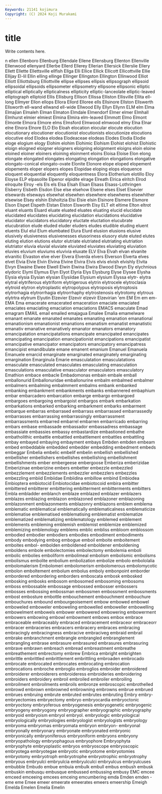 ```yaml
---
Keywords: 21141 kojimura
Copyright: (C) 2024 Koji Murakami
---
```


# title

Write contents here.



n ellen Ellenboro
Ellenburg Ellendale Ellene Ellensburg Ellenton Ellenville Ellenwood ellenyard Ellerbe Ellerd
Ellerey Ellerian Ellersick Ellerslie Ellery Ellett Ellette Ellettsville ellfish Ellga
Elli Ellice Ellick Ellicott Ellicottville Ellie Ellijay El-lil Ellin elling
ellinge Ellinger Ellingston Ellington Ellinwood Elliot Elliott Elliottsburg Elliottville ellipse
ellipses ellipsis ellipsograph ellipsoid ellipsoidal ellipsoids ellipsometer ellipsometry ellipsone ellipsonic
elliptic elliptical elliptically ellipticalness ellipticity elliptic-lanceolate elliptic-leaved elliptograph elliptoid Ellis
Ellisburg Ellison Ellissa Elliston Ellisville Ellita ell-long Ellmyer Ellon ellops
Ellora Ellord Elloree ells Ellsinore Ellston Ellswerth Ellsworth ell-wand ellwand
ell-wide Ellwood Elly Ellyn Ellynn ELM elm Elma Elmajian Elmaleh
Elman Elmaton Elmdale Elmendorf Elmer elmer Elmhall Elmhurst elmier elmiest
Elmina Elmira elm-leaved Elmmott Elmo Elmont Elmonte Elmora Elmore elms
Elmsford Elmwood elmwood elmy Elna Elnar elne Elnora Elnore ELO
Elo Eloah elocation elocular elocute elocution elocutionary elocutioner elocutionist elocutionists
elocutionize elocutions elocutive elod Elodea elodea Elodeaceae elodeas Elodes Elodia
Elodie eloge elogium elogy Elohim elohim Elohimic Elohism Elohist elohist
Elohistic eloign eloigned eloigner eloigners eloigning eloignment eloigns eloin eloine
eloined eloiner eloiners eloining eloinment eloins Eloisa Eloise Elon elong
elongate elongated elongates elongating elongation elongations elongative elongato-conical elongato-ovate Elonite
Elonore elope eloped elopement elopements eloper elopers elopes Elopidae eloping
elops eloquence eloquent eloquential eloquently eloquentness Elora Elotherium elotillo Eloy
Eloyse ELP elpasolite Elpenor elpidite elrage Elreath Elrica elritch Elrod
elroquite Elroy -els Els els Elsa Elsah Elsan Elsass Elsass-Lothringen
Elsberry Elsbeth Elsdon Else else elsehow Elsene elses Elset Elsevier
elsewards elseways elsewhat elsewhen elsewhere elsewheres elsewhither elsewise Elsey elshin
Elsholtzia Elsi Elsie elsin Elsinore Elsmere Elsmore Elson Elspet Elspeth
Elstan Elston Elsworth Elsy ELT elt eltime Elton eltrot eluant
eluants Eluard eluate eluated eluates eluating elucid elucidate elucidated elucidates
elucidating elucidation elucidations elucidative elucidator elucidators elucidatory eluctate eluctation elucubrate
elucubration elude eluded eluder eluders eludes eludible eluding eluent eluents
Elul elul Elum elumbated Elura Elurd elusion elusions elusive elusively
elusiveness elusivenesses elusoriness elusory elute eluted elutes eluting elution elutions
elutor elutriate elutriated elutriating elutriation elutriator eluvia eluvial eluviate eluviated
eluviates eluviating eluviation eluvies eluvium eluviums eluvivia eluxate ELV Elva
Elvah elvan elvanite elvanitic Elvaston elve elver Elvera Elverda elvers
Elverson Elverta elves elvet Elvia Elvie Elvin Elvina Elvine Elvira
Elvis elvis elvish elvishly Elvita Elvyn Elwaine Elwee Elwell Elwin
Elwina Elwira Elwood Elwyn Ely elychnious elydoric Elymi Elymus Elyn
Elyot Elyria Elys Elysburg Elyse Elysee Elysha Elysia elysia Elysian
elysian Elysiidae Elysium elysium Elyssa elytr- elytra elytral elytriferous elytriform
elytrigerous elytrin elytrocele elytroclasia elytroid elytron elytroplastic elytropolypus elytroposis elytroptosis
elytrorhagia elytrorrhagia elytrorrhaphy elytrostenosis elytrotomy elytrous elytrtra elytrum Elyutin Elzevier
Elzevir elzevir Elzevirian 'em EM Em em em- EMA Ema
emacerate emacerated emaceration emaciate emaciated emaciates emaciating emaciation emaciations EMACS
emaculate Emad emagram EMAIL email emailed emajagua Emalee Emalia emamelware
emanant emanate emanated emanates emanating emanation emanational emanationism emanationist emanations
emanatism emanatist emanatistic emanativ emanative emanatively emanator emanators emanatory emancipatation
emancipatations emancipate emancipated emancipates emancipating emancipation emancipationist emancipations emancipatist emancipative
emancipator emancipators emancipatory emancipatress emancipist emandibulate emane emanent emanium Emanuel
Emanuela Emanuele emarcid emarginate emarginated emarginately emarginating emargination Emarginula Emarie
emasculatation emasculatations emasculate emasculated emasculates emasculating emasculation emasculations emasculative emasculator
emasculators emasculatory Emathion embace embacle Embadomonas embain embale emball emballonurid
Emballonuridae emballonurine embalm embalmed embalmer embalmers embalming embalmment embalms embank
embanked embanking embankment embankments embanks embannered embaphium embar embarcadero embarcation
embarge embargo embargoed embargoes embargoing embargoist embargos embark embarkation embarkations
embarked embarking embarkment embarks embarment embarque embarras embarrased embarrass embarrassed
embarrassedly embarrasses embarrassing embarrassingly embarrassment embarrassments embarred embarrel embarren embarricado
embarring embars embase embassade embassador embassadress embassage embassiate embassies embassy
embastardize embastioned embathe embatholithic embattle embattled embattlement embattles embattling embay
embayed embaying embayment embays Embden embden embeam embed embeddable embedded
embedder embedding embedment embeds embeggar Embelia embelic embelif embelin embellish
embellished embellisher embellishers embellishes embellishing embellishment embellishments ember embergeese embergoose
Emberiza emberizidae Emberizinae emberizine embers embetter embezzle embezzled embezzlement embezzlements
embezzler embezzlers embezzles embezzling embiid Embiidae Embiidina embillow embind Embiodea
Embioptera embiotocid Embiotocidae embiotocoid embira embitter embittered embitterer embittering embitterment
embitterments embitters Embla embladder emblanch emblaze emblazed emblazer emblazers emblazes
emblazing emblazon emblazoned emblazoner emblazoning emblazonment emblazonments emblazonry emblazons emblem
emblema emblematic emblematical emblematically emblematicalness emblematicize emblematise emblematised emblematising emblematist
emblematize emblematized emblematizing emblematology emblemed emblement emblements embleming emblemish emblemist
emblemize emblemized emblemizing emblemology emblems emblic embliss embloom emblossom embodied
embodier embodiers embodies embodiment embodiments embody embodying embog embogue emboil
emboite emboitement emboites embol- embolden emboldened emboldener emboldening emboldens embole
embolectomies embolectomy embolemia emboli embolic embolies emboliform embolimeal embolism embolismic
embolisms embolismus embolite embolium embolization embolize embolo embololalia embolomalerism Embolomeri
embolomerism embolomerous embolomycotic embolon emboltement embolum embolus emboly embonpoint emborder
embordered embordering emborders emboscata embosk embosked embosking embosks embosom embosomed
embosoming embosoms emboss embossable embossage embossed embosser embossers embosses embossing
embossman embossmen embossment embossments embost embosture embottle embouchement embouchment embouchure
embouchures embound embourgeoisement embow embowed embowel emboweled emboweler emboweling embowelled
emboweller embowelling embowelment embowels embower embowered embowering embowerment embowers embowing
embowl embowment embows embox embrace embraceable embraceably embraced embracement embraceor
embraceorr embracer embraceries embracers embracery embraces embracing embracingly embracingness embracive
embraciveg embraid embrail embrake embranchment embrangle embrangled embranglement embrangling embrase
embrasure embrasured embrasures embrasuring embrave embrawn embreach embread embreastment embreathe
embreathement embrectomy embrew Embrica embright embrighten embrittle embrittled embrittlement embrittling
embroaden embrocado embrocate embrocated embrocates embrocating embrocation embrocations embroche embroglio
embroglios embroider embroidered embroiderer embroiderers embroideress embroideries embroidering embroiders embroidery
embroil embroiled embroiler embroiling embroilment embroilments embroils embronze embroscopic embrothelled
embrowd embrown embrowned embrowning embrowns embrue embrued embrues embruing embrute
embruted embrutes embruting Embry embry- embryectomies embryectomy embryo embryocardia embryoctonic
embryoctony embryoferous embryogenesis embryogenetic embryogenic embryogeny embryogony embryographer embryographic embryography
embryoid embryoism embryol embryol. embryologic embryological embryologically embryologies embryologist embryologists
embryology embryoma embryomas embryomata embryon embryon- embryonal embryonally embryonary embryonate
embryonated embryonic embryonically embryoniferous embryoniform embryons embryony embryopathology embryophagous embryophore
Embryophyta embryophyte embryoplastic embryos embryoscope embryoscopic embryotega embryotegae embryotic embryotome
embryotomies embryotomy embryotroph embryotrophe embryotrophic embryotrophy embryous embryulci embryulcia embryulculci
embryulcus embryulcuses embubble Embudo embue embuia embulk embull embus embush
embusk embuskin embusqu embusque embussed embussing embusy EMC emcee emceed
emceeing emcees emceing emcumbering emda Emden emden -eme eme Emee
emeer emeerate emeerates emeers emeership Emeigh Emelda Emelen Emelia Emelin
